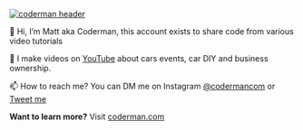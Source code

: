 [![coderman header](https://coderman.com/channel-banner-2022-web.png)](https://coderman.com/)

👋 Hi, I’m Matt aka Coderman, this account exists to share code from various video tutorials

🌱 I make videos on <a href="https://youtube.com/coderman">YouTube</a> about cars events, car DIY and business ownership.

📫 How to reach me? You can DM me on Instagram [@codermancom](https://instagram.com/codermancom) or [Tweet me](https://twitter.com/mkeefe)

**Want to learn more?** Visit [coderman.com](https://coderman.com)

<!---
mkeefe/mkeefe is a ✨ special ✨ repository because its `README.md` (this file) appears on your GitHub profile.
You can click the Preview link to take a look at your changes.
--->
